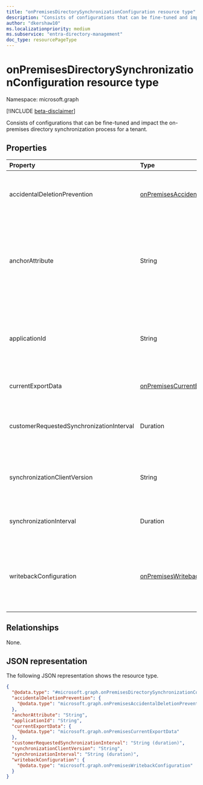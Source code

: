 ```yaml
---
title: "onPremisesDirectorySynchronizationConfiguration resource type"
description: "Consists of configurations that can be fine-tuned and impact the on-premises directory synchronization process for a tenant."
author: "dkershaw10"
ms.localizationpriority: medium
ms.subservice: "entra-directory-management"
doc_type: resourcePageType
---
```


# onPremisesDirectorySynchronizationConfiguration resource type

Namespace: microsoft.graph

[!INCLUDE [beta-disclaimer](../../includes/beta-disclaimer.md)]

Consists of configurations that can be fine-tuned and impact the on-premises directory synchronization process for a tenant.

## Properties

| Property                                 | Type                                                                                             | Description                                                                                                                        |
| :--------------------------------------- | :----------------------------------------------------------------------------------------------- | :--------------------------------------------------------------------------------------------------------------------------------- |
| accidentalDeletionPrevention             | [onPremisesAccidentalDeletionPrevention](../resources/onpremisesaccidentaldeletionprevention.md) | Contains the accidental deletion prevention configuration for a tenant.                                                            |
| anchorAttribute                          | String                                                                                           | The anchor attribute allows customers to customize the property used to create source anchors for synchronization enabled objects. |
| applicationId                            | String                                                                                           | The identifier of the on-premises directory synchronization client application that is configured for the tenant.                  |
| currentExportData                        | [onPremisesCurrentExportData](../resources/onpremisescurrentexportdata.md)                       | Data for the current export run.                                                                                                   |
| customerRequestedSynchronizationInterval | Duration                                                                                         | Interval of time that the customer requested the sync client waits between sync cycles.                                            |
| synchronizationClientVersion             | String                                                                                           | Indicates the version of the on-premises directory synchronization application.                                                    |
| synchronizationInterval                  | Duration                                                                                         | Interval of time the sync client should honor between sync cycles                                                                  |
| writebackConfiguration                   | [onPremisesWritebackConfiguration](../resources/onpremiseswritebackconfiguration.md)             | Configuration to control how cloud created or owned objects are synchronized back to the on-premises directory.                    |

## Relationships

None.

## JSON representation

The following JSON representation shows the resource type.
<!-- {
  "blockType": "resource",
  "@odata.type": "microsoft.graph.onPremisesDirectorySynchronizationConfiguration"
}
-->
``` json
{
  "@odata.type": "#microsoft.graph.onPremisesDirectorySynchronizationConfiguration",
  "accidentalDeletionPrevention": {
    "@odata.type": "microsoft.graph.onPremisesAccidentalDeletionPrevention"
  },
  "anchorAttribute": "String",
  "applicationId": "String",
  "currentExportData": {
    "@odata.type": "microsoft.graph.onPremisesCurrentExportData"
  },
  "customerRequestedSynchronizationInterval": "String (duration)",
  "synchronizationClientVersion": "String",
  "synchronizationInterval": "String (duration)",
  "writebackConfiguration": {
    "@odata.type": "microsoft.graph.onPremisesWritebackConfiguration"
  }
}
```
